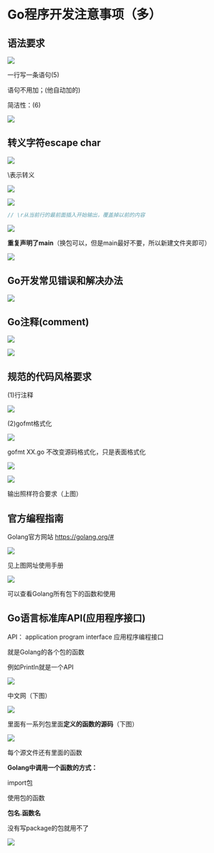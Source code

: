 # Go程序开发注意事项（多）

## 语法要求

![](https://raw.githubusercontent.com/Jasmine2121/images/master/1582942712622.png)

一行写一条语句(5)

语句不用加；(他自动加的)

简洁性：(6)

![](https://raw.githubusercontent.com/Jasmine2121/images/master/1582943356045.png)



## 转义字符escape char

![](https://raw.githubusercontent.com/Jasmine2121/images/master/1582943399473.png)

\表示转义

![](https://raw.githubusercontent.com/Jasmine2121/images/master/1582943585641.png)

![](https://raw.githubusercontent.com/Jasmine2121/images/master/1582943917906.png)

```go
// \r从当前行的最前面插入开始输出，覆盖掉以前的内容
```

![](https://raw.githubusercontent.com/Jasmine2121/images/master/1582944188484.png)

**重复声明了main**（换包可以，但是main最好不要，所以新建文件夹即可）

![](https://raw.githubusercontent.com/Jasmine2121/images/master/1582944264132.png)



## Go开发常见错误和解决办法

![](https://raw.githubusercontent.com/Jasmine2121/images/master/1582944534681.png)



## Go注释(comment)

![](https://raw.githubusercontent.com/Jasmine2121/images/master/1582944675645.png)

![](https://raw.githubusercontent.com/Jasmine2121/images/master/1582945208255.png)



## 规范的代码风格要求

(1)行注释

![](https://raw.githubusercontent.com/Jasmine2121/images/master/1582945348241.png)

(2)gofmt格式化

![](https://raw.githubusercontent.com/Jasmine2121/images/master/1582945472276.png)

gofmt XX.go 不改变源码格式化，只是表面格式化

![](https://raw.githubusercontent.com/Jasmine2121/images/master/1582945778168.png)

![](https://raw.githubusercontent.com/Jasmine2121/images/master/1582945813895.png)

输出照样符合要求（上图）



## 官方编程指南

Golang官方网站 https://golang.org/#

![](https://raw.githubusercontent.com/Jasmine2121/images/master/1582946053528.png)

见上图网址使用手册

![](https://raw.githubusercontent.com/Jasmine2121/images/master/1582946193340.png)

可以查看Golang所有包下的函数和使用



## Go语言标准库API(应用程序接口)

API： application program interface 应用程序编程接口

就是Golang的各个包的函数

例如Println就是一个API

![](https://raw.githubusercontent.com/Jasmine2121/images/master/1582946473204.png)

中文网（下图）

![](https://raw.githubusercontent.com/Jasmine2121/images/master/1582946522004.png)

里面有一系列包里面**定义的函数的源码**（下图）

![](https://raw.githubusercontent.com/Jasmine2121/images/master/1582946687795.png)

每个源文件还有里面的函数

**Golang中调用一个函数的方式：**

import包

使用包的函数

**包名.函数名**

没有写package的包就用不了

![](https://raw.githubusercontent.com/Jasmine2121/images/master/1582947115358.png)

